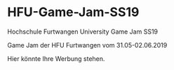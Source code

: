 # HFU-Game-Jam-SS19
Hochschule Furtwangen University Game Jam SS19

Game Jam der HFU Furtwangen vom 31.05-02.06.2019

Hier könnte Ihre Werbung stehen.
